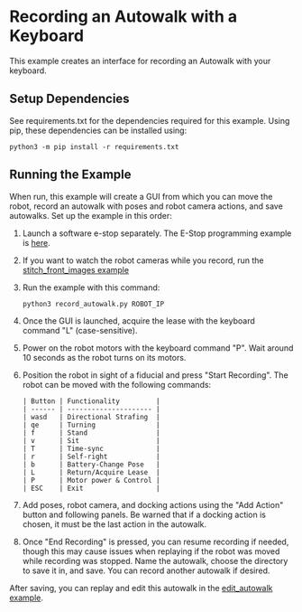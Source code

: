 <!--
Copyright (c) 2023 Boston Dynamics, Inc.  All rights reserved.

Downloading, reproducing, distributing or otherwise using the SDK Software
is subject to the terms and conditions of the Boston Dynamics Software
Development Kit License (20191101-BDSDK-SL).
-->

# Recording an Autowalk with a Keyboard

This example creates an interface for recording an Autowalk with your keyboard.

## Setup Dependencies

See requirements.txt for the dependencies required for this example. Using pip, these dependencies can be installed using:

```
python3 -m pip install -r requirements.txt
```

## Running the Example

When run, this example will create a GUI from which you can move the robot, record an autowalk with poses and robot camera actions, and save autowalks. Set up the example in this order:

1.  Launch a software e-stop separately. The E-Stop programming example is [here](../estop/README.md).
2.  If you want to watch the robot cameras while you record, run the [stitch_front_images example](../stitch_front_images/README.md)
3.  Run the example with this command:

    ```
    python3 record_autowalk.py ROBOT_IP
    ```

4.  Once the GUI is launched, acquire the lease with the keyboard command "L" (case-sensitive).
5.  Power on the robot motors with the keyboard command "P". Wait around 10 seconds as the robot turns on its motors.
6.  Position the robot in sight of a fiducial and press "Start Recording". The robot can be moved with the following commands:

        | Button | Functionality         |
        | ------ | --------------------- |
        | wasd   | Directional Strafing  |
        | qe     | Turning               |
        | f      | Stand                 |
        | v      | Sit                   |
        | T      | Time-sync             |
        | r      | Self-right            |
        | b      | Battery-Change Pose   |
        | L      | Return/Acquire Lease  |
        | P      | Motor power & Control |
        | ESC    | Exit                  |

7.  Add poses, robot camera, and docking actions using the "Add Action" button and following panels. Be warned that if a docking action is chosen, it must be the last action in the autowalk.
8.  Once "End Recording" is pressed, you can resume recording if needed, though this may cause issues when replaying if the robot was moved while recording was stopped. Name the autowalk, choose the directory to save it in, and save. You can record another autowalk if desired.

After saving, you can replay and edit this autowalk in the [edit_autowalk example](../edit_autowalk/README.md).
